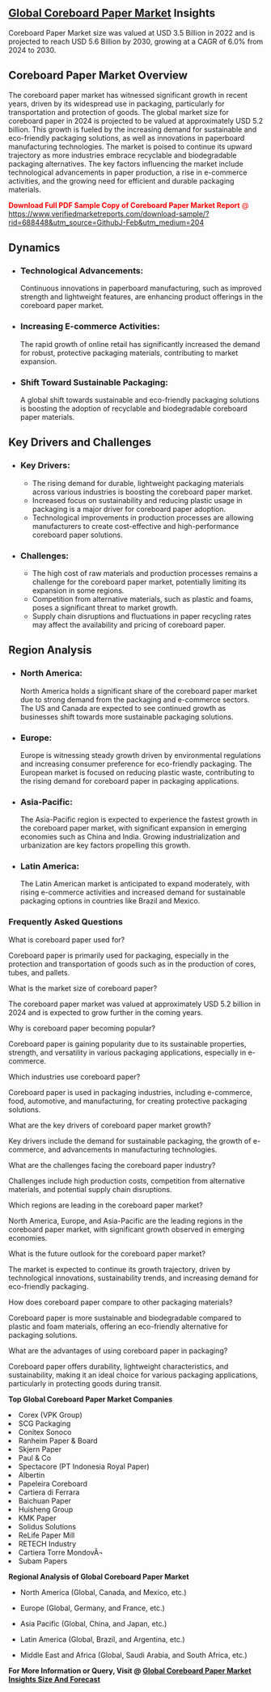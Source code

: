 <h2><a href="https://www.verifiedmarketreports.com/download-sample/?rid=688448&amp;utm_source=GithubJ&amp;utm_medium=204" target="_blank">Global Coreboard Paper Market</a> Insights</h2><p>Coreboard Paper Market size was valued at USD 3.5 Billion in 2022 and is projected to reach USD 5.6 Billion by 2030, growing at a CAGR of 6.0% from 2024 to 2030.</p><p> <h2>Coreboard Paper Market Overview</h2> <p>The coreboard paper market has witnessed significant growth in recent years, driven by its widespread use in packaging, particularly for transportation and protection of goods. The global market size for coreboard paper in 2024 is projected to be valued at approximately USD 5.2 billion. This growth is fueled by the increasing demand for sustainable and eco-friendly packaging solutions, as well as innovations in paperboard manufacturing technologies. The market is poised to continue its upward trajectory as more industries embrace recyclable and biodegradable packaging alternatives. The key factors influencing the market include technological advancements in paper production, a rise in e-commerce activities, and the growing need for efficient and durable packaging materials. <p><span class=""><span style="color: #ff0000;"><strong>Download Full PDF Sample Copy of Coreboard Paper Market Report</strong> @ </span><a href="https://www.verifiedmarketreports.com/download-sample/?rid=688448&amp;utm_source=GithubJ-Feb&amp;utm_medium=204" target="_blank">https://www.verifiedmarketreports.com/download-sample/?rid=688448&amp;utm_source=GithubJ-Feb&amp;utm_medium=204</a></span></p></p> <h2>Dynamics</h2> <ul> <li><h3>Technological Advancements:</h3> Continuous innovations in paperboard manufacturing, such as improved strength and lightweight features, are enhancing product offerings in the coreboard paper market.</li> <li><h3>Increasing E-commerce Activities:</h3> The rapid growth of online retail has significantly increased the demand for robust, protective packaging materials, contributing to market expansion.</li> <li><h3>Shift Toward Sustainable Packaging:</h3> A global shift towards sustainable and eco-friendly packaging solutions is boosting the adoption of recyclable and biodegradable coreboard paper materials.</li> </ul> <h2>Key Drivers and Challenges</h2> <ul> <li><h3>Key Drivers:</h3> <ul> <li>The rising demand for durable, lightweight packaging materials across various industries is boosting the coreboard paper market.</li> <li>Increased focus on sustainability and reducing plastic usage in packaging is a major driver for coreboard paper adoption.</li> <li>Technological improvements in production processes are allowing manufacturers to create cost-effective and high-performance coreboard paper solutions.</li> </ul> </li> <li><h3>Challenges:</h3> <ul> <li>The high cost of raw materials and production processes remains a challenge for the coreboard paper market, potentially limiting its expansion in some regions.</li> <li>Competition from alternative materials, such as plastic and foams, poses a significant threat to market growth.</li> <li>Supply chain disruptions and fluctuations in paper recycling rates may affect the availability and pricing of coreboard paper.</li> </ul> </li> </ul> <h2>Region Analysis</h2> <ul> <li><h3>North America:</h3> North America holds a significant share of the coreboard paper market due to strong demand from the packaging and e-commerce sectors. The US and Canada are expected to see continued growth as businesses shift towards more sustainable packaging solutions.</li> <li><h3>Europe:</h3> Europe is witnessing steady growth driven by environmental regulations and increasing consumer preference for eco-friendly packaging. The European market is focused on reducing plastic waste, contributing to the rising demand for coreboard paper in packaging applications.</li> <li><h3>Asia-Pacific:</h3> The Asia-Pacific region is expected to experience the fastest growth in the coreboard paper market, with significant expansion in emerging economies such as China and India. Growing industrialization and urbanization are key factors propelling this growth.</li> <li><h3>Latin America:</h3> The Latin American market is anticipated to expand moderately, with rising e-commerce activities and increased demand for sustainable packaging options in countries like Brazil and Mexico.</li> </ul> <h3>Frequently Asked Questions</h3> <p>What is coreboard paper used for?</p> <p>Coreboard paper is primarily used for packaging, especially in the protection and transportation of goods such as in the production of cores, tubes, and pallets.</p> <p>What is the market size of coreboard paper?</p> <p>The coreboard paper market was valued at approximately USD 5.2 billion in 2024 and is expected to grow further in the coming years.</p> <p>Why is coreboard paper becoming popular?</p> <p>Coreboard paper is gaining popularity due to its sustainable properties, strength, and versatility in various packaging applications, especially in e-commerce.</p> <p>Which industries use coreboard paper?</p> <p>Coreboard paper is used in packaging industries, including e-commerce, food, automotive, and manufacturing, for creating protective packaging solutions.</p> <p>What are the key drivers of coreboard paper market growth?</p> <p>Key drivers include the demand for sustainable packaging, the growth of e-commerce, and advancements in manufacturing technologies.</p> <p>What are the challenges facing the coreboard paper industry?</p> <p>Challenges include high production costs, competition from alternative materials, and potential supply chain disruptions.</p> <p>Which regions are leading in the coreboard paper market?</p> <p>North America, Europe, and Asia-Pacific are the leading regions in the coreboard paper market, with significant growth observed in emerging economies.</p> <p>What is the future outlook for the coreboard paper market?</p> <p>The market is expected to continue its growth trajectory, driven by technological innovations, sustainability trends, and increasing demand for eco-friendly packaging.</p> <p>How does coreboard paper compare to other packaging materials?</p> <p>Coreboard paper is more sustainable and biodegradable compared to plastic and foam materials, offering an eco-friendly alternative for packaging solutions.</p> <p>What are the advantages of using coreboard paper in packaging?</p> <p>Coreboard paper offers durability, lightweight characteristics, and sustainability, making it an ideal choice for various packaging applications, particularly in protecting goods during transit.</p> </p><p><strong>Top Global Coreboard Paper Market Companies</strong></p><div data-test-id=""><p><li>Corex (VPK Group)</li><li> SCG Packaging</li><li> Conitex Sonoco</li><li> Ranheim Paper & Board</li><li> Skjern Paper</li><li> Paul & Co</li><li> Spectacore (PT Indonesia Royal Paper)</li><li> Albertin</li><li> Papeleira Coreboard</li><li> Cartiera di Ferrara</li><li> Baichuan Paper</li><li> Huisheng Group</li><li> KMK Paper</li><li> Solidus Solutions</li><li> ReLife Paper Mill</li><li> RETECH Industry</li><li> Cartiera Torre MondovÃ¬</li><li> Subam Papers</li></p><div><strong>Regional Analysis of&nbsp;Global Coreboard Paper Market</strong></div><ul><li dir="ltr"><p dir="ltr">North America&nbsp;(Global, Canada, and Mexico, etc.)</p></li><li dir="ltr"><p dir="ltr">Europe (Global, Germany, and France, etc.)</p></li><li dir="ltr"><p dir="ltr">Asia Pacific&nbsp;(Global, China, and Japan, etc.)</p></li><li dir="ltr"><p dir="ltr">Latin America&nbsp;(Global, Brazil, and Argentina, etc.)</p></li><li dir="ltr">Middle East and Africa&nbsp;(Global, Saudi Arabia, and South Africa, etc.)</li></ul><p><strong>For More Information or Query, Visit @&nbsp;</strong><strong><a href="https://www.verifiedmarketreports.com/product/coreboard-paper-market/?utm_source=GithubJ&amp;utm_medium=204" target="_blank">Global Coreboard Paper Market Insights Size And Forecast</a></strong></p></div>
